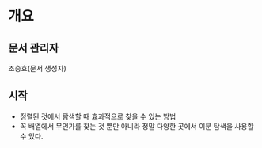 # 개요
## 문서 관리자
조승효(문서 생성자)
## 시작
 - 정렬된 것에서 탐색할 때 효과적으로 찾을 수 있는 방법
 - 꼭 배열에서 무언가를 찾는 것 뿐만 아니라 정말 다양한 곳에서 이분 탐색을 사용할 수 있다.